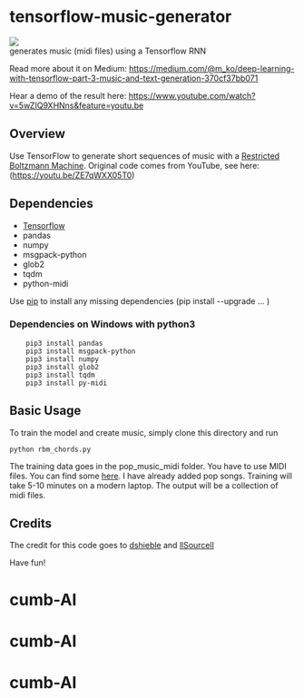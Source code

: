 # tensorflow-music-generator
<img src="https://github.com/koflerm/tensorflow-music-generator/blob/master/music.png?raw=true"/>
</br>
generates music (midi files) using a Tensorflow RNN

Read more about it on  Medium: https://medium.com/@m_ko/deep-learning-with-tensorflow-part-3-music-and-text-generation-370cf37bb071

Hear a demo of the result here:
https://www.youtube.com/watch?v=5wZIQ9XHNns&feature=youtu.be


## Overview
Use TensorFlow to generate short sequences of music with a [Restricted Boltzmann Machine](http://deeplearning4j.org/restrictedboltzmannmachine.html). 
Original code comes from YouTube, see here: (https://youtu.be/ZE7qWXX05T0)

## Dependencies

  * [Tensorflow](https://www.tensorflow.org/versions/r0.10/get_started/os_setup.html)
  * pandas
  * numpy
  * msgpack-python
  * glob2
  * tqdm 
  * python-midi
  
Use [pip](https://pypi.python.org/pypi/pip) to install any missing dependencies (pip install --upgrade ... ) 

### Dependencies on Windows with python3
```
    pip3 install pandas
    pip3 install msgpack-python
    pip3 install numpy
    pip3 install glob2
    pip3 install tqdm
    pip3 install py-midi
```

## Basic Usage
To train the model and create music, simply clone this directory and run
```
python rbm_chords.py
```

The training data goes in the pop_music_midi folder. You have to use MIDI files. You can find some [here](http://www.midiworld.com/files/).
I have already added pop songs.
Training will take 5-10 minutes on a modern laptop. The output will be a collection of midi files.

## Credits

The credit for this code goes to [dshieble](https://github.com/dshieble) and [llSourcell](https://github.com/llSourcell/Music_Generator_Demo)

Have fun!
# cumb-AI
# cumb-AI
# cumb-AI
